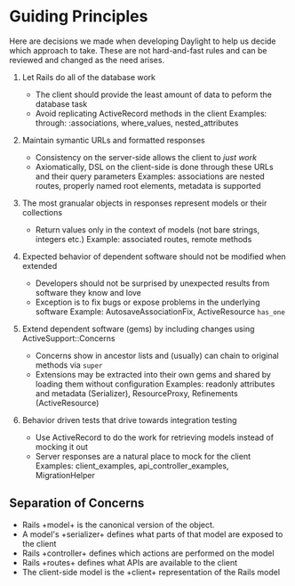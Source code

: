 # Guiding Principles

Here are decisions we made when developing Daylight to help us decide which approach to take.
These are not hard-and-fast rules and can be reviewed and changed as the need arises.

1. Let Rails do all of the database work
   - The client should provide the least amount of data to peform the database task
   - Avoid replicating ActiveRecord methods in the client
   Examples: through: :associations, where_values, nested_attributes

2. Maintain symantic URLs and formatted responses
   - Consistency on the server-side allows the client to _just work_
   - Axiomatically, DSL on the client-side is done through these URLs and their query parameters
   Examples: associations are nested routes, properly named root elements, metadata is supported

3. The most granualar objects in responses represent models or their collections
   - Return values only in the context of models (not bare strings, integers etc.)
   Example: associated routes, remote methods

4. Expected behavior of dependent software should not be modified when extended
   - Developers should not be surprised by unexpected results from software they know and love
   - Exception is to fix bugs or expose problems in the underlying software
   Example: AutosaveAssociationFix, ActiveResource `has_one`

5. Extend dependent software (gems) by including changes using ActiveSupport::Concerns
   - Concerns show in ancestor lists and (usually) can chain to original methods via `super`
   - Extensions may be extracted into their own gems and shared by loading them without configuration
   Examples: readonly attributes and metadata (Serializer), ResourceProxy, Refinements (ActiveResource)

6. Behavior driven tests that drive towards integration testing
   - Use ActiveRecord to do the work for retrieving models instead of mocking it out
   - Server responses are a natural place to mock for the client
   Examples: client_examples, api_controller_examples, MigrationHelper

## Separation of Concerns

* Rails +model+ is the canonical version of the object.
* A model's +serializer+ defines what parts of that model are exposed to the client
* Rails +controller+ defines which actions are performed on the model
* Rails +routes+ defines what APIs are available to the client
* The client-side model is the +client+ representation of the Rails model
